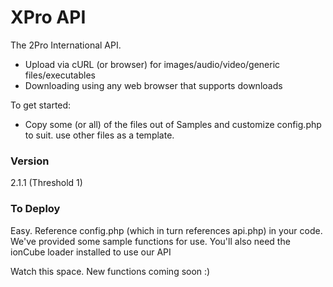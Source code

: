 # XPro API

The 2Pro International API.

  - Upload via cURL (or browser) for images/audio/video/generic files/executables
  - Downloading using any web browser that supports downloads

To get started:
  - Copy some (or all) of the files out of Samples and customize config.php to suit. use other files as a template.


### Version
2.1.1 (Threshold 1)

### To Deploy
Easy. Reference config.php (which in turn references api.php) in your code. We've provided some sample functions for use. You'll also need the ionCube loader installed to use our API 

Watch this space. New functions coming soon :)
